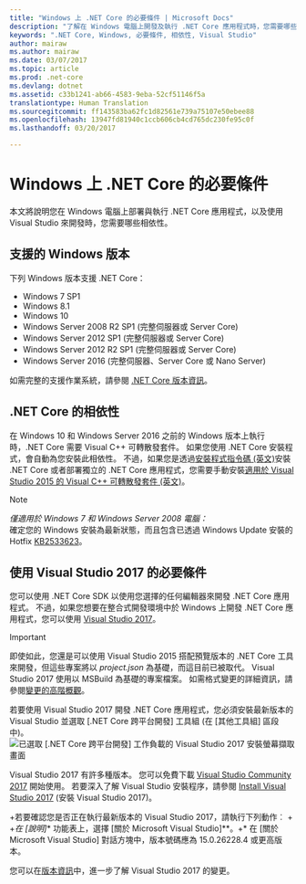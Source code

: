 ```yaml
---
title: "Windows 上 .NET Core 的必要條件 | Microsoft Docs"
description: "了解在 Windows 電腦上開發及執行 .NET Core 應用程式時，您需要哪些相依性。"
keywords: ".NET Core, Windows, 必要條件, 相依性, Visual Studio"
author: mairaw
ms.author: mairaw
ms.date: 03/07/2017
ms.topic: article
ms.prod: .net-core
ms.devlang: dotnet
ms.assetid: c33b1241-ab66-4583-9eba-52cf51146f5a
translationtype: Human Translation
ms.sourcegitcommit: ff143583ba62fc1d82561e739a75107e50ebee88
ms.openlocfilehash: 13947fd81940c1ccb606cb4cd765dc230fe95c0f
ms.lasthandoff: 03/20/2017

---
```


# <a name="prerequisites-for-net-core-on-windows"></a>Windows 上 .NET Core 的必要條件

本文將說明您在 Windows 電腦上部署與執行 .NET Core 應用程式，以及使用 Visual Studio 來開發時，您需要哪些相依性。

## <a name="supported-windows-versions"></a>支援的 Windows 版本

下列 Windows 版本支援 .NET Core：

* Windows 7 SP1
* Windows 8.1
* Windows 10
* Windows Server 2008 R2 SP1 (完整伺服器或 Server Core)
* Windows Server 2012 SP1 (完整伺服器或 Server Core)
* Windows Server 2012 R2 SP1 (完整伺服器或 Server Core)
* Windows Server 2016 (完整伺服器、Server Core 或 Nano Server)

如需完整的支援作業系統，請參閱 [.NET Core 版本資訊](https://github.com/dotnet/core/blob/master/release-notes/1.1/1.1.md)。

## <a name="net-core-dependencies"></a>.NET Core 的相依性

在 Windows 10 和 Windows Server 2016 之前的 Windows 版本上執行時，.NET Core 需要 Visual C++ 可轉散發套件。 如果您使用 .NET Core 安裝程式，會自動為您安裝此相依性。 不過，如果您是透過[安裝程式指令碼 (英文)](https://docs.microsoft.com/en-us/dotnet/articles/core/tools/dotnet-install-script)安裝 .NET Core 或者部署獨立的 .NET Core 應用程式，您需要手動安裝[適用於 Visual Studio 2015 的 Visual C++ 可轉散發套件 (英文)](https://www.microsoft.com/en-us/download/details.aspx?id=48145)。

> [!NOTE]
> <em>僅適用於 Windows 7 和 Windows Server 2008 電腦：</em><br>
> 確定您的 Windows 安裝為最新狀態，而且包含已透過 Windows Update 安裝的 Hotfix [KB2533623](https://support.microsoft.com/en-us/kb/2533623)。

## <a name="prerequisites-with-visual-studio-2017"></a>使用 Visual Studio 2017 的必要條件

您可以使用 .NET Core SDK 以使用您選擇的任何編輯器來開發 .NET Core 應用程式。 不過，如果您想要在整合式開發環境中於 Windows 上開發 .NET Core 應用程式，您可以使用 [Visual Studio 2017](#visual-studio-2017)。

> [!IMPORTANT]
> 即使如此，您還是可以使用 Visual Studio 2015 搭配預覽版本的 .NET Core 工具來開發，但這些專案將以 *project.json* 為基礎，而這目前已被取代。 Visual Studio 2017 使用以 MSBuild 為基礎的專案檔案。 如需格式變更的詳細資訊，請參閱[變更的高階概觀](./tools/cli-msbuild-architecture.md)。

若要使用 Visual Studio 2017 開發 .NET Core 應用程式，您必須安裝最新版本的 Visual Studio 並選取 [.NET Core 跨平台開發] 工具組 (在 [其他工具組] 區段中)。
![已選取 [.NET Core 跨平台開發] 工作負載的 Visual Studio 2017 安裝螢幕擷取畫面](./media/windows-prerequisites/vs_workloads.jpg)

Visual Studio 2017 有許多種版本。 您可以免費下載 [Visual Studio Community 2017](https://www.visualstudio.com/downloads/) 開始使用。  若要深入了解 Visual Studio 安裝程序，請參閱 [Install Visual Studio 2017](https://docs.microsoft.com/en-us/visualstudio/install/install-visual-studio) (安裝 Visual Studio 2017)。

+若要確認您是否正在執行最新版本的 Visual Studio 2017，請執行下列動作︰
 +
 +*在 [說明]** 功能表上，選擇 [關於 Microsoft Visual Studio]**。+* 在 [關於 Microsoft Visual Studio] 對話方塊中，版本號碼應為 15.0.26228.4 或更高版本。

您可以在[版本資訊](https://www.visualstudio.com/en-us/news/releasenotes/vs2017-relnotes)中，進一步了解 Visual Studio 2017 的變更。

[sdk]: https://go.microsoft.com/fwlink/?LinkID=827546
